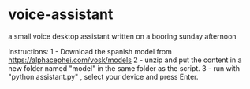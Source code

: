 # voice-assistant
a small voice desktop assistant written on a booring sunday afternoon

Instructions:
1 - Download the spanish model from https://alphacephei.com/vosk/models
2 - unzip and put the content in a new folder named "model" in the same folder as the script.
3 - run with "python assistant.py" , select your device and press Enter.
